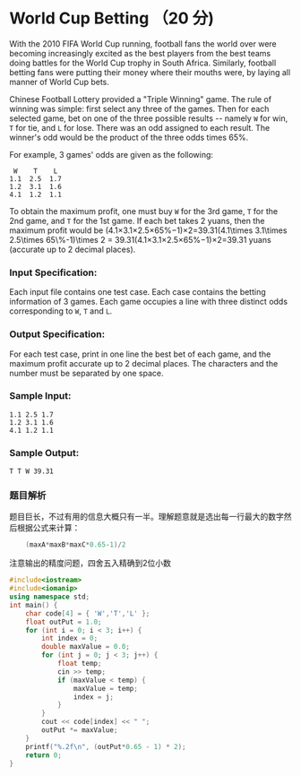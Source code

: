 # World Cup Betting （20 分)

With the 2010 FIFA World Cup running, football fans the world over were becoming increasingly excited as the best players from the best teams doing battles for the World Cup trophy in South Africa. Similarly, football betting fans were putting their money where their mouths were, by laying all manner of World Cup bets.

Chinese Football Lottery provided a "Triple Winning" game. The rule of winning was simple: first select any three of the games. Then for each selected game, bet on one of the three possible results -- namely `W` for win, `T` for tie, and `L` for lose. There was an odd assigned to each result. The winner's odd would be the product of the three odds times 65%.

For example, 3 games' odds are given as the following:

     W    T    L
    1.1  2.5  1.7
    1.2  3.1  1.6
    4.1  1.2  1.1
    

To obtain the maximum profit, one must buy `W` for the 3rd game, `T` for the 2nd game, and `T` for the 1st game. If each bet takes 2 yuans, then the maximum profit would be (4.1×3.1×2.5×65%−1)×2=39.31(4.1\\times 3.1\\times 2.5\\times 65\\%-1)\\times 2 = 39.31(4.1×3.1×2.5×65%−1)×2=39.31 yuans (accurate up to 2 decimal places).

### Input Specification:

Each input file contains one test case. Each case contains the betting information of 3 games. Each game occupies a line with three distinct odds corresponding to `W`, `T` and `L`.

### Output Specification:

For each test case, print in one line the best bet of each game, and the maximum profit accurate up to 2 decimal places. The characters and the number must be separated by one space.

### Sample Input:

    1.1 2.5 1.7
    1.2 3.1 1.6
    4.1 1.2 1.1
    

### Sample Output:

    T T W 39.31

### 题目解析

题目巨长，不过有用的信息大概只有一半。理解题意就是选出每一行最大的数字然后根据公式来计算：
```c++
    (maxA*maxB*maxC*0.65-1)/2
```
注意输出的精度问题，四舍五入精确到2位小数

```C++
#include<iostream>
#include<iomanip>
using namespace std;
int main() {
	char code[4] = { 'W','T','L' };
	float outPut = 1.0;
	for (int i = 0; i < 3; i++) {
		int index = 0;
		double maxValue = 0.0;
		for (int j = 0; j < 3; j++) {
			float temp;
			cin >> temp;
			if (maxValue < temp) {
				maxValue = temp;
				index = j;
			}
		}
		cout << code[index] << " ";
		outPut *= maxValue;
	}
	printf("%.2f\n", (outPut*0.65 - 1) * 2);
	return 0;
}
```